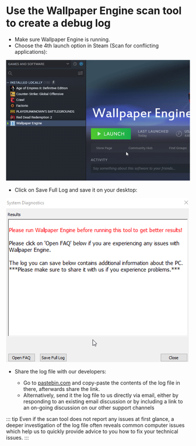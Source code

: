 # Use the Wallpaper Engine scan tool to create a debug log

* Make sure Wallpaper Engine is running.
* Choose the 4th launch option in Steam (Scan for conflicting applications):
  
![Scan Tool Launch Option](./scantoollaunch.gif)

* Click on Save Full Log and save it on your desktop:
  
![Scan Tool Save Log](./scantoolsave.gif)

* Share the log file with our developers:

  * Go to [pastebin.com](https://pastebin.com/) and copy-paste the contents of the log file in there, afterwards share the link.
  * Alternatively, send it the log file to us directly via email, either by responding to an existing email discussion or by including a link to an on-going discussion on our other support channels

::: tip
Even if the scan tool does not report any issues at first glance, a deeper investigation of the log file often reveals common computer issues which help us to quickly provide advice to you how to fix your technical issues.
:::